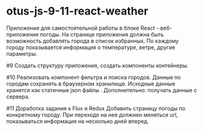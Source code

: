 # otus-js-9-11-react-weather

Приложение для самостоятельной работы в блоке React - веб-приложение погоды. На странице приложения должна быть возможность добавлять города в список избранных. По каждому городу показывается информация о температуре, ветре, другие параметры.

#9
   Создать структуру приложения, создать компоненты контейнеры.

#10
    Реализовать компонент фильтра и поиска городов.
    Данные по городам сохранять в браузерном хранилище. Исходные данные хранятся как статичные json файлы    .
    Дополнительно: получать данные с сервера.

#11
    Доработка задания к Flux и Redux
    Добавить страницу погоды по конкретному городу. При переходе на нее должнен меняться url, показываться информация на несколько дней вперед.